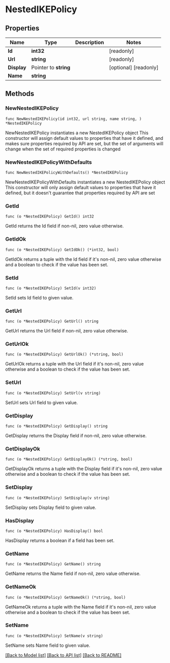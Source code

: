 # NestedIKEPolicy

## Properties

Name | Type | Description | Notes
------------ | ------------- | ------------- | -------------
**Id** | **int32** |  | [readonly] 
**Url** | **string** |  | [readonly] 
**Display** | Pointer to **string** |  | [optional] [readonly] 
**Name** | **string** |  | 

## Methods

### NewNestedIKEPolicy

`func NewNestedIKEPolicy(id int32, url string, name string, ) *NestedIKEPolicy`

NewNestedIKEPolicy instantiates a new NestedIKEPolicy object
This constructor will assign default values to properties that have it defined,
and makes sure properties required by API are set, but the set of arguments
will change when the set of required properties is changed

### NewNestedIKEPolicyWithDefaults

`func NewNestedIKEPolicyWithDefaults() *NestedIKEPolicy`

NewNestedIKEPolicyWithDefaults instantiates a new NestedIKEPolicy object
This constructor will only assign default values to properties that have it defined,
but it doesn't guarantee that properties required by API are set

### GetId

`func (o *NestedIKEPolicy) GetId() int32`

GetId returns the Id field if non-nil, zero value otherwise.

### GetIdOk

`func (o *NestedIKEPolicy) GetIdOk() (*int32, bool)`

GetIdOk returns a tuple with the Id field if it's non-nil, zero value otherwise
and a boolean to check if the value has been set.

### SetId

`func (o *NestedIKEPolicy) SetId(v int32)`

SetId sets Id field to given value.


### GetUrl

`func (o *NestedIKEPolicy) GetUrl() string`

GetUrl returns the Url field if non-nil, zero value otherwise.

### GetUrlOk

`func (o *NestedIKEPolicy) GetUrlOk() (*string, bool)`

GetUrlOk returns a tuple with the Url field if it's non-nil, zero value otherwise
and a boolean to check if the value has been set.

### SetUrl

`func (o *NestedIKEPolicy) SetUrl(v string)`

SetUrl sets Url field to given value.


### GetDisplay

`func (o *NestedIKEPolicy) GetDisplay() string`

GetDisplay returns the Display field if non-nil, zero value otherwise.

### GetDisplayOk

`func (o *NestedIKEPolicy) GetDisplayOk() (*string, bool)`

GetDisplayOk returns a tuple with the Display field if it's non-nil, zero value otherwise
and a boolean to check if the value has been set.

### SetDisplay

`func (o *NestedIKEPolicy) SetDisplay(v string)`

SetDisplay sets Display field to given value.

### HasDisplay

`func (o *NestedIKEPolicy) HasDisplay() bool`

HasDisplay returns a boolean if a field has been set.

### GetName

`func (o *NestedIKEPolicy) GetName() string`

GetName returns the Name field if non-nil, zero value otherwise.

### GetNameOk

`func (o *NestedIKEPolicy) GetNameOk() (*string, bool)`

GetNameOk returns a tuple with the Name field if it's non-nil, zero value otherwise
and a boolean to check if the value has been set.

### SetName

`func (o *NestedIKEPolicy) SetName(v string)`

SetName sets Name field to given value.



[[Back to Model list]](../README.md#documentation-for-models) [[Back to API list]](../README.md#documentation-for-api-endpoints) [[Back to README]](../README.md)


